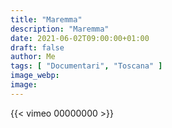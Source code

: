 ```yaml
---
title: "Maremma"
description: "Maremma"
date: 2021-06-02T09:00:00+01:00
draft: false
author: Me
tags: [ "Documentari", "Toscana" ]
image_webp:
image:
---
```


{{< vimeo 00000000 >}}

